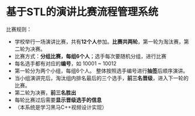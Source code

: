 # 基于STL的演讲比赛流程管理系统
比赛规则：
- 学校举行一场演讲比赛，共有**12个人**参加。**比赛共两轮**，第一轮为淘汰赛，第二轮为决赛。
- 比赛方式：**分组比赛，每组6个人**；选手每次要随机分组，进行比赛
- 每名选手都有对应的**编号**，如 10001 ~ 10012 
- 第一轮分为两个小组，每组6个人。 整体按照选手编号进行**抽签**后顺序演讲。
- 当小组演讲完后，淘汰组内排名最后的三个选手，**前三名晋级**，进入下一轮的比赛。
- 第二轮为决赛，**前三名胜出**
- 每轮比赛过后需要**显示晋级选手的信息**
- （本系统是学习黑马C++视频设计实现）
